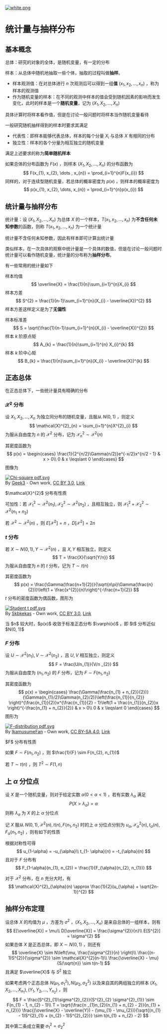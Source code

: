 [![white.png](https://i.loli.net/2019/04/11/5cae134487910.png)](https://github.com/i1123581321/NJU-open-resource)

# 统计量与抽样分布

## 基本概念

总体：研究的对象的全体，是随机变量，有一定的分布

样本：从总体中随机地抽取一些个体，抽取的过程叫做**抽样**。

* 样本观测值：在对总体进行 $n$ 次观测后可以得到一组**值** $(x_{1}, x_{2}, \dots, x_{n})$ ，称为样本的观测值
* 作为随机变量的样本：在不同的观测中样本的值会受到随机因素的影响而发生变化，此时的样本是一个**随机变量**，记为 $(X_{1}, X_{2}, \dots, X_{n})$

具体计算时将样本看作值，但是在讨论一般问题时将样本当作随机变量看待

一般研究随机抽样得到的样本时要求其满足

* 代表性：即样本能够代表总体，样本的每个分量 $X_{i}$ 与总体 $X$ 有相同的分布
* 独立性：样本的各个分量为相互独立的随机变量

满足上述要求的称为**简单随机样本**

如果总体的分布函数为 $F(x)$ ，则样本 $(X_{1}, X_{2}, \dots ,X_{n})$ 的分布函数为
$$
F(x_{1}, x_{2}, \dots , x_{n}) = \prod_{i=1}^{n}F(x_{i})
$$
同样的，对于连续型随机变量，若总体的概率密度为 $p(x)$ ，则样本的概率密度为
$$
p(x_{1}, x_{2}, \dots, x_{n}) = \prod_{i=1}^{n}p(x_{i})
$$

## 统计量与抽样分布

统计量：设 $(X_{1}, X_{2}, \dots ,X_{n})$ 为总体 $X$ 的一个样本，$T(x_{1}, x_{2}, \dots, x_{n})$ 为**不含任何未知参数**的函数，则称 $T(x_{1}, x_{2}, \dots, x_{n})$ 为一个统计量

统计量不含任何未知参数，因此有样本即可计算出统计量

类似样本，在一次具体的观察中统计量是一个具体的数值，但是在讨论一般问题时统计量可以看作随机变量，统计量的分布称为**抽样分布**。

有一些常用的统计量如下

样本均值
$$
\overline{X} = \frac{1}{n}\sum_{i=1}^{n}X_{i}
$$
样本方差
$$
S^{2} = \frac{1}{n-1}\sum_{i=1}^{n}(X_{i} - \overline{X})^{2}
$$
样本方差这样定义是为了**无偏性**

样本标准差
$$
S = \sqrt{\frac{1}{n-1}\sum_{i=1}^{n}(X_{i} - \overline{X})^{2}}
$$
样本 $k$ 阶原点矩
$$
A_{k} = \frac{1}{n}\sum_{i=1}^{n} X_{i}^{k}
$$
样本 $k$ 阶中心矩
$$
B_{k} = \frac{1}{n}\sum_{i=1}^{n}(X_{i} - \overline{X})^{k}
$$

## 正态总体

在正态总体下，一些统计量具有精确的分布

### $\mathcal{X}^{2}$ 分布

设 $X_{1}, X_{2}, \dots, X_{n}$ 为独立同分布的随机变量，且服从 $N(0, 1)$ ，则定义
$$
\mathcal{X}^{2}_{n} = \sum_{i=1}^{n}X^{2}_{i}
$$
为服从自由度为 $n$ 的 $\mathcal{X}^{2}$ 分布，记为 $\mathcal{X}^{2}_{n} \sim \mathcal{X}^{2}(n)$

其密度函数为
$$
p(x) = \begin{cases}
\frac{1}{2^{n/2}\Gamma(n/2)}e^{-x/2}x^{n/2 - 1} & x > 0\\
0 & x \leqslant 0
\end{cases}
$$
图像为

<p><a href="https://commons.wikimedia.org/wiki/File:Chi-square_pdf.svg#/media/File:Chi-square_pdf.svg"><img src="https://upload.wikimedia.org/wikipedia/commons/thumb/3/35/Chi-square_pdf.svg/1200px-Chi-square_pdf.svg.png" alt="Chi-square pdf.svg"></a><br>By <a href="//commons.wikimedia.org/wiki/User:Geek3" title="User:Geek3">Geek3</a> - <span class="int-own-work" lang="en">Own work</span>, <a href="https://creativecommons.org/licenses/by/3.0" title="Creative Commons Attribution 3.0">CC BY 3.0</a>, <a href="https://commons.wikimedia.org/w/index.php?curid=9884213">Link</a></p>
$\mathcal{X}^{2}$ 分布有性质

可加性：若 $\mathcal{X}^{2}_{1} \sim \mathcal{X}^{2}(n_{1}), \mathcal{X}^{2}_{2} \sim \mathcal{X}^{2}(n_{2})$ ，且相互独立，则 $\mathcal{X}^{2}_{1} + \mathcal{X}^{2}_{2} \sim \mathcal{X}^{2}(n_{1} + n_{2})$

若 $\mathcal{X}^{2} \sim \mathcal{X}^{2}(n)$ ，则 $E[\mathcal{X}^{2}] = n$ ，$D[\mathcal{X}^{2}] = 2n$

### $t$ 分布

若 $X \sim N(0, 1), Y \sim \mathcal{X}^{2}(n)$ ，且 $X, Y$ 相互独立，则定义
$$
T = \frac{X}{\sqrt{Y/n}}
$$
为服从自由度为 $n$ 的 $t$ 分布，记为 $T \sim t(n)$

其密度函数为
$$
p(x) = \frac{\Gamma(\frac{n+1}{2})}{\sqrt{n\pi}\Gamma(\frac{n}{2})}\left(1 + \frac{x^{2}}{n}\right)^{-\frac{n+1}{2}}
$$
$t$ 分布的密度函数为偶函数，图形为

<p><a href="https://commons.wikimedia.org/wiki/File:Student_t_pdf.svg#/media/File:Student_t_pdf.svg"><img src="https://upload.wikimedia.org/wikipedia/commons/thumb/4/41/Student_t_pdf.svg/1200px-Student_t_pdf.svg.png" alt="Student t pdf.svg"></a><br>By <a href="//commons.wikimedia.org/wiki/User_talk:Skbkekas" title="User talk:Skbkekas">Skbkekas</a> - <span class="int-own-work" lang="en">Own work</span>, <a href="https://creativecommons.org/licenses/by/3.0" title="Creative Commons Attribution 3.0">CC BY 3.0</a>, <a href="https://commons.wikimedia.org/w/index.php?curid=9546828">Link</a></p>
当 $n$ 较大时，$p(x)$ 收敛于标准正态分布 $\varphi(x)$ ，即 $t$ 分布近似 $N(0, 1)$

### $F$ 分布

设 $U \sim \mathcal{X}^{2}(n_{1}), V \sim \mathcal{X}^{2}(n_{2})$ ，且 $U, V$ 相互独立，则定义
$$
F = \frac{U/n_{1}}{V/n
_{2}}
$$
为服从自由度为 $(n_{1}, n_{2})$ 的 $F$ 分布，记为 $F \sim F(n_{1}, n_{2})$

其密度函数为
$$
p(x) = \begin{cases}
\frac{\Gamma(\frac{n_{1} + n_{2}}{2})}{\Gamma(n_{1}/2)\Gamma(n_{2}/2)}\left(\frac{n_{1}}{n_{2}} \right)^{\frac{n_{1}}{2}}x^{\frac{n_{1}}{2} - 1}\left(1 + \frac{n_{1}}{n_{2}}x \right)^{-\frac{n_{1} + n_{2}}{2}} & x > 0\\
0 & x \leqslant 0
\end{cases}
$$
图形为

<p><a href="https://commons.wikimedia.org/wiki/File:F-distribution_pdf.svg#/media/File:F-distribution_pdf.svg"><img src="https://upload.wikimedia.org/wikipedia/commons/thumb/7/74/F-distribution_pdf.svg/1200px-F-distribution_pdf.svg.png" alt="F-distribution pdf.svg"></a><br>By <a href="//commons.wikimedia.org/wiki/User:IkamusumeFan" title="User:IkamusumeFan">IkamusumeFan</a> - <span class="int-own-work" lang="en">Own work</span>, <a href="https://creativecommons.org/licenses/by-sa/4.0" title="Creative Commons Attribution-Share Alike 4.0">CC BY-SA 4.0</a>, <a href="https://commons.wikimedia.org/w/index.php?curid=34777108">Link</a></p>
$F$ 分布有性质

如果 $F \sim F(n_{1}, n_{2})$ ，则 $\frac{1}{F} \sim F(n_{2}, n_{1})$

若 $T \sim t(n)$ ，则 $T^{2} \sim F(1, n)$

## 上 $\alpha$ 分位点

设 $X$ 是一个随机变量，则对于给定实数 $\alpha(0 < \alpha < 1)$ ，若有实数 $\lambda_{\alpha}$ 满足
$$
P(X > \lambda_{\alpha}) = \alpha
$$
则称 $\lambda_{\alpha}$ 为 $X$ 的上 $\alpha$ 分位点

记 $X$ 服从 $N(0, 1), \mathcal{X}^{2}(n), t(n), F(n_{1}, n_{2})$ 时的上 $\alpha$ 分位点分别为 $u_{\alpha}, \mathcal{X}^{2}_{\alpha}(n), t_{\alpha}(n), F_{\alpha}(n_{1}, n_{2})$ ，则有如下的性质

根据对称性可得
$$
u_{1-\alpha} = -u_{\alpha}\\
t_{1- \alpha}(n) = -t_{\alpha}(n)
$$
且对于 $F$ 分布有
$$
F_{1-\alpha}(n_{1}, n_{2}) = \frac{1}{F_{\alpha}(n_{2}, n_{1})}
$$

对于 $\mathcal{X}^{2}$ 分布，在 $n$ 充分大时，有
$$
\mathcal{X}^{2}_{\alpha}(n) \approx \frac{1}{2}(u_{\alpha} + \sqrt{2n-1})^{2}
$$

## 抽样分布定理

设总体 $X$ 的均值为 $\mu$ ，方差为 $\sigma^{2}$ ，$(X_{1}, X_{2}, \dots ,X_{n})$ 是来自总体的一组样本，则有
$$
E[\overline{X}] = \mu\\
D[\overline{X}] = \frac{\sigma^{2}}{n}\\
E[S^{2}] = \sigma^{2}
$$
如果总体 $X$ 是正态总体，即 $X \sim N(0, 1)$ ，则还有
$$
\overline{X} \sim N\left(\mu, \frac{\sigma^{2}}{n} \right)\\
\frac{(n-1)S^{2}}{\sigma^{2}} \sim \mathcal{X}^{2}(n-1)\\
\frac{\overline{X} - \mu}{S/\sqrt{n}} \sim t(n-1)
$$
且满足 $\overline{X}$ 与 $S^{2}$ 独立

如果考虑两个正态总体 $N(\mu_{1}, \sigma^{2}_{1}), N(\mu_{2}, \sigma^{2}_{2})$ 以及来自其的两组独立的样本 $(X_{1}, X_{2} , \dots ,X_{n_{1}}), (Y_{1}, Y_{2} , \dots ,Y_{n_{2}})$ ，则
$$
F = \frac{S^{2}_{1}\sigma^{2}_{2}}{S^{2}_{2} \sigma^{2}_{1}} \sim F(n_{1} - 1, n_{2} - 1)\\
T = \sqrt{\frac{n
_{1}n_{2}(n_{1} + n_{2} - 2)}{n_{1} + n_{2}}} \frac{(\overline{X} - \overline{Y}) - (\mu_{1} - \mu_{2})}{\sqrt{(n_{1} - 1)S^{2}_{1} + (n_{2} - 1)S^{2}_{2}}} \sim t(n_{1} + n_{2} - 2)
$$

其中第二条成立需要 $\sigma^{2}_{1} = \sigma^{2}_{2}$
